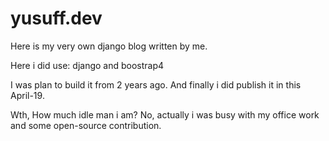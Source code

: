 # yusuff.dev

Here is my very own django blog written by me.

Here i did use: django and boostrap4

I was plan to build it from 2 years ago. And finally i did publish it in this April-19.

Wth, How much idle man i am? No, actually i was busy with my office work and some open-source contribution.
